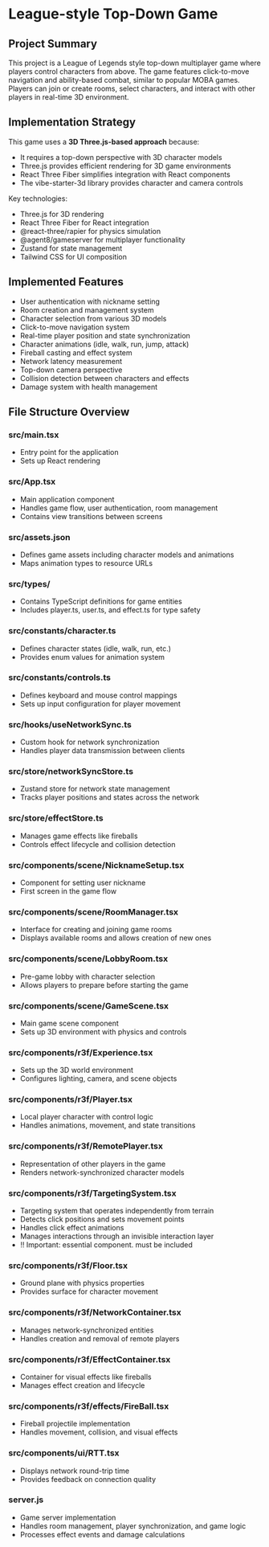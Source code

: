 # League-style Top-Down Game

## Project Summary

This project is a League of Legends style top-down multiplayer game where players control characters from above. The game features click-to-move navigation and ability-based combat, similar to popular MOBA games. Players can join or create rooms, select characters, and interact with other players in real-time 3D environment.

## Implementation Strategy

This game uses a **3D Three.js-based approach** because:

- It requires a top-down perspective with 3D character models
- Three.js provides efficient rendering for 3D game environments
- React Three Fiber simplifies integration with React components
- The vibe-starter-3d library provides character and camera controls

Key technologies:

- Three.js for 3D rendering
- React Three Fiber for React integration
- @react-three/rapier for physics simulation
- @agent8/gameserver for multiplayer functionality
- Zustand for state management
- Tailwind CSS for UI composition

## Implemented Features

- User authentication with nickname setting
- Room creation and management system
- Character selection from various 3D models
- Click-to-move navigation system
- Real-time player position and state synchronization
- Character animations (idle, walk, run, jump, attack)
- Fireball casting and effect system
- Network latency measurement
- Top-down camera perspective
- Collision detection between characters and effects
- Damage system with health management

## File Structure Overview

### src/main.tsx

- Entry point for the application
- Sets up React rendering

### src/App.tsx

- Main application component
- Handles game flow, user authentication, room management
- Contains view transitions between screens

### src/assets.json

- Defines game assets including character models and animations
- Maps animation types to resource URLs

### src/types/

- Contains TypeScript definitions for game entities
- Includes player.ts, user.ts, and effect.ts for type safety

### src/constants/character.ts

- Defines character states (idle, walk, run, etc.)
- Provides enum values for animation system

### src/constants/controls.ts

- Defines keyboard and mouse control mappings
- Sets up input configuration for player movement

### src/hooks/useNetworkSync.ts

- Custom hook for network synchronization
- Handles player data transmission between clients

### src/store/networkSyncStore.ts

- Zustand store for network state management
- Tracks player positions and states across the network

### src/store/effectStore.ts

- Manages game effects like fireballs
- Controls effect lifecycle and collision detection

### src/components/scene/NicknameSetup.tsx

- Component for setting user nickname
- First screen in the game flow

### src/components/scene/RoomManager.tsx

- Interface for creating and joining game rooms
- Displays available rooms and allows creation of new ones

### src/components/scene/LobbyRoom.tsx

- Pre-game lobby with character selection
- Allows players to prepare before starting the game

### src/components/scene/GameScene.tsx

- Main game scene component
- Sets up 3D environment with physics and controls

### src/components/r3f/Experience.tsx

- Sets up the 3D world environment
- Configures lighting, camera, and scene objects

### src/components/r3f/Player.tsx

- Local player character with control logic
- Handles animations, movement, and state transitions

### src/components/r3f/RemotePlayer.tsx

- Representation of other players in the game
- Renders network-synchronized character models

### src/components/r3f/TargetingSystem.tsx

- Targeting system that operates independently from terrain
- Detects click positions and sets movement points
- Handles click effect animations
- Manages interactions through an invisible interaction layer
- !! Important: essential component. must be included

### src/components/r3f/Floor.tsx

- Ground plane with physics properties
- Provides surface for character movement

### src/components/r3f/NetworkContainer.tsx

- Manages network-synchronized entities
- Handles creation and removal of remote players

### src/components/r3f/EffectContainer.tsx

- Container for visual effects like fireballs
- Manages effect creation and lifecycle

### src/components/r3f/effects/FireBall.tsx

- Fireball projectile implementation
- Handles movement, collision, and visual effects

### src/components/ui/RTT.tsx

- Displays network round-trip time
- Provides feedback on connection quality

### server.js

- Game server implementation
- Handles room management, player synchronization, and game logic
- Processes effect events and damage calculations
